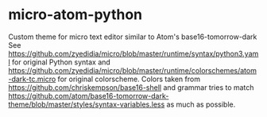 # micro-atom-python
Custom theme for micro text editor similar to Atom's base16-tomorrow-dark 
See https://github.com/zyedidia/micro/blob/master/runtime/syntax/python3.yaml for original Python syntax and 
https://github.com/zyedidia/micro/blob/master/runtime/colorschemes/atom-dark-tc.micro for original colorscheme. Colors taken from https://github.com/chriskempson/base16-shell and grammar tries to match https://github.com/atom/base16-tomorrow-dark-theme/blob/master/styles/syntax-variables.less as much as possible.
